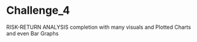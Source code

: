 # Challenge_4
RISK-RETURN ANALYSIS completion with many visuals and Plotted Charts and even Bar Graphs
